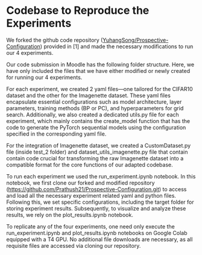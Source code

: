 # Codebase to Reproduce the Experiments

We forked the github code repository ([YuhangSong/Prospective-Configuration](https://github.com/YuhangSong/Prospective-Configuration)) provided in [1] and made the necessary modifications to run our 4 experiments.

Our code submission in Moodle has the following folder structure. Here, we have only included the files that we have either modified or newly created for running our 4 experiments.

For each experiment, we created 2 yaml files—one tailored for the CIFAR10 dataset and the other for the Imagenette dataset. These yaml files encapsulate essential configurations such as model architecture, layer parameters, training methods (BP or PC), and hyperparameters for grid search.  Additionally, we also created a dedicated utils.py file for each experiment, which mainly contains the create_model function that has the code to generate the PyTorch sequential models using the configuration specified in the corresponding yaml file.

For the integration of Imagenette dataset, we created a CustomDataset.py file (inside test_2 folder) and dataset_utils_imagenette.py file that contain contain code crucial for transforming the raw Imagenette dataset into a compatible format for the core functions of our adapted codebase.

To run each experiment we used the run_experiment.ipynb notebook. In this notebook, we first clone our forked and modified repository (<https://github.com/Prathush21/Prospective-Configuration.git>) to access and load all the necessary experiment related yaml and python files. Following this, we set specific configurations, including the target folder for storing experiment results. Subsequently, to visualize and analyze these results, we rely on the plot_results.ipynb notebook.

To replicate any of the four experiments, one need only execute the run_experiment.ipynb and plot_results.ipynb notebooks on Google Colab equipped with a T4 GPU. No additional file downloads are necessary, as all requisite files are accessed via cloning our repository.

